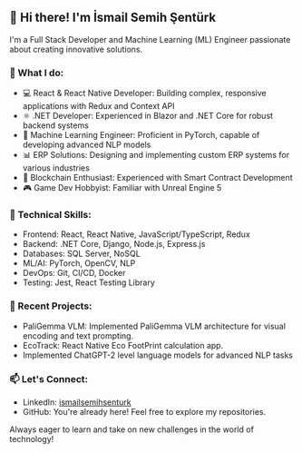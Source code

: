 <h2><b>👋 Hi there! I'm İsmail Semih Şentürk</b></h2>

I'm a Full Stack Developer and Machine Learning (ML) Engineer passionate about creating innovative solutions.

### 🚀 What I do:
- 💻 React & React Native Developer: Building complex, responsive applications with Redux and Context API
- ⚛️ .NET Developer: Experienced in Blazor and .NET Core for robust backend systems
- 🤖 Machine Learning Engineer: Proficient in PyTorch, capable of developing advanced NLP models
- 📊 ERP Solutions: Designing and implementing custom ERP systems for various industries
- 🔗 Blockchain Enthusiast: Experienced with Smart Contract Development
- 🎮 Game Dev Hobbyist: Familiar with Unreal Engine 5

### 💼 Technical Skills:
- Frontend: React, React Native, JavaScript/TypeScript, Redux
- Backend: .NET Core, Django, Node.js, Express.js
- Databases: SQL Server, NoSQL
- ML/AI: PyTorch, OpenCV, NLP
- DevOps: Git, CI/CD, Docker
- Testing: Jest, React Testing Library

### 🌟 Recent Projects:
- PaliGemma VLM: Implemented PaliGemma VLM architecture for visual encoding and text prompting.
- EcoTrack: React Native Eco FootPrint calculation app.
- Implemented ChatGPT-2 level language models for advanced NLP tasks

### 📫 Let's Connect:
- LinkedIn: [ismailsemihsenturk](https://www.linkedin.com/in/ismailsemihsenturk/)
- GitHub: You're already here! Feel free to explore my repositories.

Always eager to learn and take on new challenges in the world of technology!
